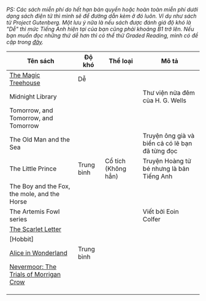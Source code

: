 _PS: Các sách miễn phí do hết hạn bản quyền hoặc hoàn toàn miễn phí dưới dạng sách điện tử thì mình sẽ để đường dẫn kèm ở đó luôn. Ví dụ như sách từ Project Gutenberg. Một lưu ý nữa là nếu sách được đánh giá độ khó là "Dễ" thì mức Tiếng Anh hiện tại của bạn cũng phải khoảng B1 trở lên. Nếu bạn muốn đọc những thứ dễ hơn thì có thể thử Graded Reading, mình có đề cập trong [đây](input-guide.md)._

| Tên sách | Độ khó | Thể loại | Mô tả |
| --- | --- | --- | --- |
| [The Magic Treehouse]() | Dễ | | |
| Midnight Library | | | Thư viện nửa đêm của H. G. Wells |
| Tomorrow, and Tomorrow, and Tomorrow | | | | 
| The Old Man and the Sea | | | Truyện ông già và biển cả có lẽ bạn đã từng đọc |
| The Little Prince | Trung bình | Cổ tích (Không hẳn) | Truyện Hoàng tử bé nhưng là bản Tiếng Anh |
| The Boy and the Fox, the mole, and the Horse | | |
| The Artemis Fowl series | | | Viết bởi Eoin Colfer |
| [The Scarlet Letter](https://standardebooks.org/ebooks/nathaniel-hawthorne/the-scarlet-letter) | | | | 
| [Hobbit]
| [Alice in Wonderland](https://www.gutenberg.org/ebooks/11) | Trung bình | | |
| [Nevermoor: The Trials of Morrigan Crow]() | | | |
| []() | | | |
| []() | | | |
| []() | | | |
